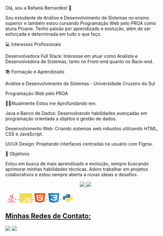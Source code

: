 Olá, sou a Rafaela Bernardes! 👋

Sou estudante de Análise e Desenvolvimento de Sistemas no ensino superior e também estou cursando Programação Web pelo PROA como aluna Proane. Tenho paixão por aprendizado e evolução, além de ser esforçada e determinada em tudo o que faço.

💻 Interesses Profissionais

Desenvolvedora Full Stack: Interesse em atuar como Analista e Desenvolvedora de Sistemas, tanto no Front-end quanto no Back-end.

📚 Formação e Aprendizado

Análise e Desenvolvimento de Sistemas - Universidade Cruzeiro do Sul

Programação Web pelo PROA

📔💙Atualmente Estou me Aprofundando em:

Java e Banco de Dados: Desenvolvendo habilidades avançadas em programação orientada a objetos e gestão de dados.

Desenvolvimento Web: Criando sistemas web robustos utilizando HTML, CSS e JavaScript.

UI/UX Design: Projetando interfaces centradas no usuário com Figma.

💞️ Objetivos

Estou em busca de mais aprendizado e evolução, sempre buscando aprimorar minhas habilidades técnicas. Adoro trabalhar em projetos colaborativos e estou sempre aberta a novas ideias e desafios.

  <div align="center">
    <a href="https://github.com/rafabernardess">
  <img height="180em" src="https://github-readme-stats.vercel.app/api?username=rafabernardess&show_icons=true&theme=dark&include_all_commits=true&count_private=true"/>
  <img height="180em" src="https://github-readme-stats.vercel.app/api/top-langs/?username=rafabernardess&layout=compact&langs_count=7&theme=dark"/>
</div>
      
<div style="display: inline_block"><br>
  <img align="center" alt="Rafa-Java" height="30" width="40" src="https://raw.githubusercontent.com/devicons/devicon/master/icons/java/java-plain.svg">
  <img align="center" alt="Rafa-Js" height="30" width="40" src="https://raw.githubusercontent.com/devicons/devicon/master/icons/javascript/javascript-plain.svg">
  <img align="center" alt="Rafa-HTML" height="30" width="40" src="https://raw.githubusercontent.com/devicons/devicon/master/icons/html5/html5-original.svg">
  <img align="center" alt="Rafa-CSS" height="30" width="40" src="https://raw.githubusercontent.com/devicons/devicon/master/icons/css3/css3-original.svg">
  <img align="center" alt="Rafa-Python" height="30" width="40" src="https://raw.githubusercontent.com/devicons/devicon/master/icons/python/python-original.svg">
</div>

  ##
  ## Minhas Redes de Contato:
  
<div>
    <a href="https://www.instagram.com/rafabernardess_/" target="_blank"><img src="https://img.shields.io/badge/-Instagram-%23E4405F?style=for-the-badge&logo=instagram&logoColor=white" target="_blank"></a>
    <a href="https://www.linkedin.com/in/rafaela-bernardes-05b4652b5/" target="_blank"><img src="https://img.shields.io/badge/-LinkedIn-%230077B5?style=for-the-badge&logo=linkedin&logoColor=white" target="_blank"></a> 
  </div>



